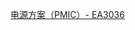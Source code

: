 [电源方案（PMIC）- EA3036](https://wiki-power.com/%E7%94%B5%E6%BA%90%E6%96%B9%E6%A1%88%EF%BC%88PMIC%EF%BC%89-EA3059)
